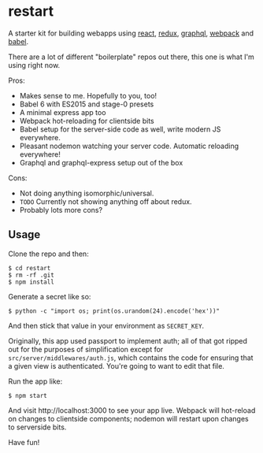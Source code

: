 # restart

A starter kit for building webapps using [react](https://facebook.github.io/react/), [redux](https://github.com/rackt/redux), [graphql](https://github.com/facebook/graphql), [webpack](https://webpack.github.io/) and [babel](https://babeljs.io/).

There are a lot of different "boilerplate" repos out there, this one is what I'm using right now.

Pros:
* Makes sense to me. Hopefully to you, too!
* Babel 6 with ES2015 and stage-0 presets
* A minimal express app too
* Webpack hot-reloading for clientside bits
* Babel setup for the server-side code as well, write modern JS everywhere.
* Pleasant nodemon watching your server code. Automatic reloading everywhere!
* Graphql and graphql-express setup out of the box

Cons:
* Not doing anything isomorphic/universal.
* `TODO` Currently not showing anything off about redux.
* Probably lots more cons?

## Usage

Clone the repo and then:

```
$ cd restart
$ rm -rf .git
$ npm install
```

Generate a secret like so:

```
$ python -c "import os; print(os.urandom(24).encode('hex'))"
```

And then stick that value in your environment as `SECRET_KEY`.

Originally, this app used passport to implement auth; all of that got ripped out for the purposes of simplification except for `src/server/middlewares/auth.js`, which contains the code for ensuring that a given view is authenticated. You're going to want to edit that file.

Run the app like:

```
$ npm start
```

And visit http://localhost:3000 to see your app live. Webpack will hot-reload on changes to clientside components; nodemon will restart upon changes to serverside bits.

Have fun!
